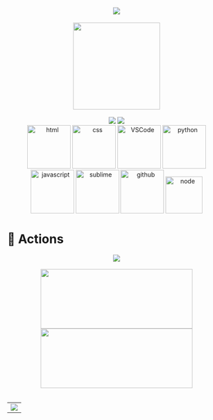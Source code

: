 <!-- 动态打字效果 -->
<h1 align="center">
  <a href="https://sunguoqi.com/">
    <img src="https://readme-typing-svg.herokuapp.com/?lines=rm%20-rf%20/*;业余红蓝对抗&center=true&size=27">
  </a>
</h1>

<!-- 敲代码的图片 -->
<div align="center" ><img order-radius="100px" width="200" src="https://cdn.jsdelivr.net/gh/sun0225SUN/photos/images/202110311913581.gif"/></div>
<br>
	 
 
<!-- 比较好的开源项目卡片 -->
<div align="center">
<a href="https://github.com/yqcs/ZheTian">
  <img src="https://github-readme-stats.vercel.app/api/pin/?username=yqcs&repo=ZheTian&theme=dark&bg_color=0d1117&hide_border=true" /></a>
<a href="https://github.com/yqcs/heartsk_community">
  <img src="https://github-readme-stats.vercel.app/api/pin/?username=yqcs&repo=heartsk_community&theme=dark&bg_color=0d1117&hide_border=true" /></a>
</div>


<!-- Gif -->
<div align="center">
  <img alt-"html5" src="https://media.giphy.com/media/XAxylRMCdpbEWUAvr8/giphy.gif" width="100" title="html">
  <img alt="css" src="https://media.giphy.com/media/fsEaZldNC8A1PJ3mwp/giphy.gif" width="100" title="css">
  <img alt="VSCode" src="https://i.giphy.com/media/IdyAQJVN2kVPNUrojM/200.webp" width="100" title="vscode">
  <img alt="python" src="https://i.giphy.com/media/LMt9638dO8dftAjtco/200.webp" width="100" title="python">
  <img alt="javascript" src="https://media3.giphy.com/media/ln7z2eWriiQAllfVcn/200w.webp" width="100" title="javascript">
  <img alt="sublime" src="https://media.giphy.com/media/jnDKffgCfGYOp6cMTK/giphy.gif" width="100" title="sublime">
  <img alt="github" src="https://i.giphy.com/media/KzJkzjggfGN5Py6nkT/200.webp" width="100" title="github">
  <img alt="node" src="https://media.giphy.com/media/kdFc8fubgS31b8DsVu/giphy.gif" width="85" title="node">
</div>
 
# 🚀 Actions
 
<!-- GitHub奖杯🏆 -->
<div align="center"><img  src="https://github-profile-trophy.vercel.app/?username=yqcs&theme=gruvbox&row=1&column=6&no-frame=true&no-bg=true" /></div>
<br>

<!-- GitHub数据统计 -->
<div align="center">
  <img height="137px" width="350px" src="https://github-readme-stats.vercel.app/api?username=yqcs&hide_title=true&hide_border=true&show_icons=trueline_height=21&theme=tokyonight" />
  <img height="137px" width="350px"  src="https://github-readme-stats.vercel.app/api/top-langs/?username=yqcs&hide_title=true&hide_border=true&layout=compact&langs_count=6&theme=tokyonight" />
</div>
<br>

 
<!--END_SECTION:waka-->
</td>
</tr>
</table>

<!-- GitHub Activity Graph -->
<table align="center">
  <tr>
    <td colspan="2">
      <img src="https://activity-graph.herokuapp.com/graph?username=yqcs&theme=xcode&bg_color=FF000000&hide_border=true&hide_title=true"/>
    </td>
  </tr>
</table>
